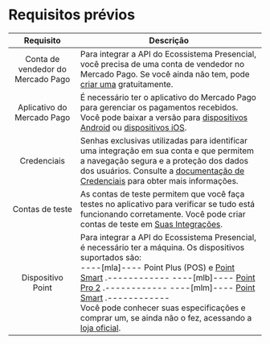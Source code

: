 # Requisitos prévios

| Requisito | Descrição |
|:---:|---|
| Conta de vendedor do Mercado Pago | Para integrar a API do Ecossistema Presencial, você precisa de uma conta de vendedor no Mercado Pago. Se você ainda não tem, pode [criar uma](https://www.mercadopago[FAKER][URL][DOMAIN]/hub/registration/landing) gratuitamente. |
| Aplicativo do Mercado Pago | É necessário ter o aplicativo do Mercado Pago para gerenciar os pagamentos recebidos. Você pode baixar a versão para [dispositivos Android](https://play.google.com/store/apps/details?id=com.mercadopago.wallet&hl=pt_BR) ou [dispositivos iOS](https://apps.apple.com/ar/app/mercado-pago/id925436649). |
| Credenciais | Senhas exclusivas utilizadas para identificar uma integração em sua conta e que permitem a navegação segura e a proteção dos dados dos usuários. Consulte a [documentação de Credenciais](/developers/pt/docs/ecosistema-presencial/additional-content/your-integrations/credentials) para obter mais informações. |
| Contas de teste | As contas de teste permitem que você faça testes no aplicativo para verificar se tudo está funcionando corretamente. Você pode criar contas de teste em [Suas Integrações](/developers/pt/panel/app). |
| Dispositivo Point | Para integrar a API do Ecossistema Presencial, é necessário ter a máquina. Os dispositivos suportados são:<br> ----[mla]---- Point Plus (POS) e [Point Smart](https://www.mercadopago.com.ar/point/invite?device=29&code=POINT_ORG) .------------ ----[mlb]---- [Point Pro 2](https://www.mercadopago.com.br/point/invite?device=28&code=POINT_ORG&pog=true) .------------ ----[mlm]---- [Point Smart](https://www.mercadopago.com.mx/point/invite?device=30&code=POINT_ORG) .------------ <br> Você pode conhecer suas especificações e comprar um, se ainda não o fez, acessando a [loja oficial](https://www.mercadopago[FAKER][URL][DOMAIN]/ferramentas-para-vender/maquininhas-point). |
